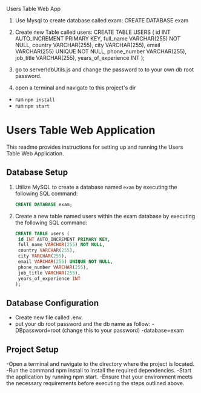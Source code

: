 Users Table Web App

1. Use Mysql to create database called exam:
   CREATE DATABASE exam

2. Create new Table called users:
   CREATE TABLE USERS (
   id INT AUTO_INCREMENT PRIMARY KEY,
   full_name VARCHAR(255) NOT NULL,
   country VARCHAR(255),
   city VARCHAR(255),
   email VARCHAR(255) UNIQUE NOT NULL,
   phone_number VARCHAR(255),
   job_title VARCHAR(255),
   years_of_experience INT
   );

3. go to server\dbUtils.js and change the password to to your own db root password.

4. open a terminal and navigate to this project's dir

- run `npm install`
- run `npm start`

# Users Table Web Application

This readme provides instructions for setting up and running the Users Table Web Application.

## Database Setup

1. Utilize MySQL to create a database named `exam` by executing the following SQL command:

   ```sql
   CREATE DATABASE exam;

   ```

2. Create a new table named users within the exam database by executing the following SQL command:
   ```sql
   CREATE TABLE users (
    id INT AUTO_INCREMENT PRIMARY KEY,
    full_name VARCHAR(255) NOT NULL,
    country VARCHAR(255),
    city VARCHAR(255),
    email VARCHAR(255) UNIQUE NOT NULL,
    phone_number VARCHAR(255),
    job_title VARCHAR(255),
    years_of_experience INT
   );
   ```

## Database Configuration

- Create new file called .env.
- put your db root password and the db name as follow:
  -DBpassword=root (change this to your password)
  -database=exam

## Project Setup

-Open a terminal and navigate to the directory where the project is located.
-Run the command npm install to install the required dependencies.
-Start the application by running npm start.
-Ensure that your environment meets the necessary requirements before executing the steps outlined above.
